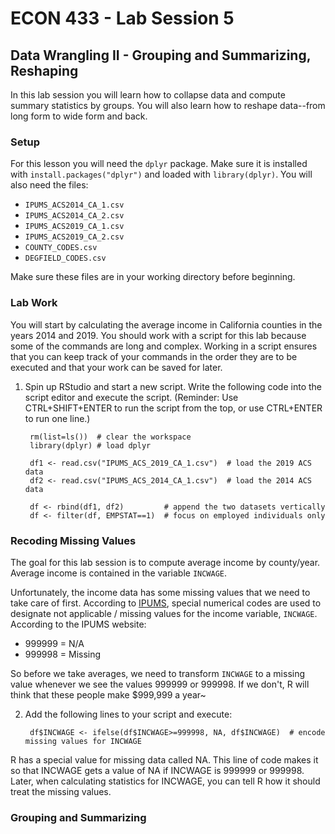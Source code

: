 # ECON 433 - Lab Session 5
## Data Wrangling II - Grouping and Summarizing, Reshaping

In this lab session you will learn how to collapse data and compute summary statistics by groups. You will also learn how to reshape data--from long form to wide form and back.

### Setup

For this lesson you will need the `dplyr` package. Make sure it is installed with `install.packages("dplyr")` and loaded with `library(dplyr)`. You will also need the files:
- `IPUMS_ACS2014_CA_1.csv`
- `IPUMS_ACS2014_CA_2.csv`
- `IPUMS_ACS2019_CA_1.csv`
- `IPUMS_ACS2019_CA_2.csv`
- `COUNTY_CODES.csv`
- `DEGFIELD_CODES.csv`

Make sure these files are in your working directory before beginning.

### Lab Work

You will start by calculating the average income in California counties in the years 2014 and 2019. You should work with a script for this lab because some of the commands are long and complex. Working in a script ensures that you can keep track of your commands in the order they are to be executed and that your work can be saved for later.

1. Spin up RStudio and start a new script. Write the following code into the script editor and execute the script. (Reminder: Use CTRL+SHIFT+ENTER to run the script from the top, or use CTRL+ENTER to run one line.)

        rm(list=ls())  # clear the workspace
        library(dplyr) # load dplyr
        
        df1 <- read.csv("IPUMS_ACS_2019_CA_1.csv")  # load the 2019 ACS data
        df2 <- read.csv("IPUMS_ACS_2014_CA_1.csv")  # load the 2014 ACS data
        
        df <- rbind(df1, df2)         # append the two datasets vertically
        df <- filter(df, EMPSTAT==1)  # focus on employed individuals only
        
### Recoding Missing Values

The goal for this lab session is to compute average income by county/year. Average income is contained in the variable `INCWAGE`.

Unfortunately, the income data has some missing values that we need to take care of first. According to [IPUMS](https://usa.ipums.org/usa-action/variables/INCWAGE#description_section), special numerical codes are used to designate not applicable / missing values for the income variable, `INCWAGE`. According to the IPUMS website:

- 999999 = N/A
- 999998 = Missing

So before we take averages, we need to transform `INCWAGE` to a missing value whenever we see the values 999999 or 999998. If we don't, R will think that these people make $999,999 a year~

2. Add the following lines to your script and execute:

        df$INCWAGE <- ifelse(df$INCWAGE>=999998, NA, df$INCWAGE)  # encode missing values for INCWAGE
        
R has a special value for missing data called NA. This line of code makes it so that INCWAGE gets a value of NA if INCWAGE is 999999 or 999998. Later, when calculating statistics for INCWAGE, you can tell R how it should treat the missing values.

### Grouping and Summarizing






